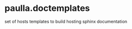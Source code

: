 paulla.doctemplates
===================

set of hosts templates to build hosting sphinx documentation